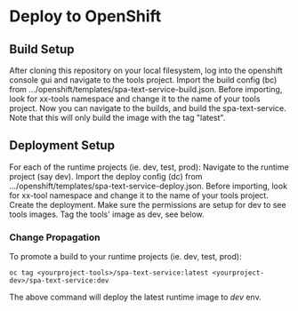 # Deploy to OpenShift

## Build Setup
After cloning this repository on your local filesystem, log into the openshift console gui and navigate to the tools project.
Import the build config (bc) from .../openshift/templates/spa-text-service-build.json.
Before importing, look for xx-tools namespace and change it to the name of your tools project.
Now you can navigate to the builds, and build the spa-text-service.
Note that this will only build the image with the tag "latest".

## Deployment Setup
For each of the runtime projects (ie. dev, test, prod):
Navigate to the runtime project (say dev).
Import the deploy config (dc) from .../openshift/templates/spa-text-service-deploy.json.
Before importing, look for xx-tool namespace and change it to the name of your tools project.
Create the deployment.
Make sure the permissions are setup for dev to see tools images.
Tag the tools' image as dev, see below.

### Change Propagation
To promote a build to your runtime projects (ie. dev, test, prod):
```
oc tag <yourproject-tools>/spa-text-service:latest <yourproject-dev>/spa-text-service:dev 
```
The above command will deploy the latest runtime image to *dev* env. 

